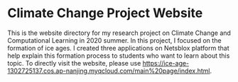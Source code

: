 # Climate Change Project Website
This is the website directory for my research project on Climate Change and Computational Learning in 2020 summer. In this project, I focused on the formation of ice ages. I created three applications on Netsblox platform that help explain this formation process to students who want to learn about this topic. To directly visit the website, please use https://ice-age-1302725137.cos.ap-nanjing.myqcloud.com/main%20page/index.html. 
